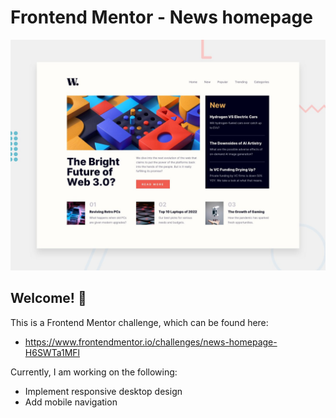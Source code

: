 # Frontend Mentor - News homepage

![Design preview for the News homepage coding challenge](./design/desktop-preview.jpg)

## Welcome! 👋

This is a Frontend Mentor challenge, which can be found here:

* https://www.frontendmentor.io/challenges/news-homepage-H6SWTa1MFl

Currently, I am working on the following:
* Implement responsive desktop design
* Add mobile navigation



